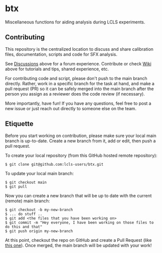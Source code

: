 # btx
Miscellaneous functions for aiding analysis during LCLS experiments.

## Contributing
This repository is the centralized location to discuss and share calibration files, documentation, scripts and code for SFX analysis.

See [Discussions](https://github.com/lcls-users/btx/discussions) above for a forum experience.
Contribute or check [Wiki](https://github.com/lcls-users/btx/wiki) above for tutorials and tips, shared experience, etc.

For contributing code and script, please don't push to the main branch directly. Rather, work in a specific branch for the task at hand, and make a pull request (PR) so it can be safely merged into the main branch after the person you assign as a reviewer does the code review (if necessary).

More importantly, have fun! If you have any questions, feel free to post a new issue or just reach out directly to someone else on the team.

## Etiquette

Before you start working on contribution, please make sure your local main branch is up-to-date. Create a new branch from it, add or edit, then push a pull request.

To create your local repository (from this GitHub hosted remote repository):
```
$ git clone git@github.com:lcls-users/btx.git
```
To update your local main branch:
```
$ git checkout main
$ git pull
```
Now you can create a new branch that will be up to date with the current (remote) main branch:
```
$ git checkout -b my-new-branch
$ ... do stuff ..
$ git add <the files that you have been working on>
$ git commit -m "Hey everyone, I have been working on those files to do this and that"
$ git push origin my-new-branch
```
At this point, checkout the repo on GitHub and create a Pull Request (like [this one](https://github.com/apeck12/sfx_utils/pull/11)). 
Once merged, the main branch will be updated with your work!
